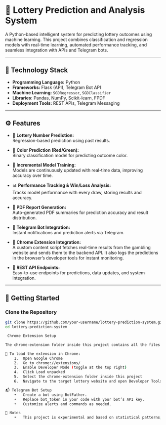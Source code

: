 # 🎯 Lottery Prediction and Analysis System

A Python-based intelligent system for predicting lottery outcomes using machine learning. This project combines classification and regression models with real-time learning, automated performance tracking, and seamless integration with APIs and Telegram bots.

---

## 🧠 Technology Stack

- **Programming Language:** Python  
- **Frameworks:** Flask (API), Telegram Bot API  
- **Machine Learning:** `SGDRegressor`, `SGDClassifier`  
- **Libraries:** Pandas, NumPy, Scikit-learn, FPDF  
- **Deployment Tools:** REST APIs, Telegram Messaging

---

## ⚙️ Features

- 🔢 **Lottery Number Prediction:**  
  Regression-based prediction using past results.

- 🎨 **Color Prediction (Red/Green):**  
  Binary classification model for predicting outcome color.

- 🔁 **Incremental Model Training:**  
  Models are continuously updated with real-time data, improving accuracy over time.

- 📊 **Performance Tracking & Win/Loss Analysis:**  
  Tracks model performance with every draw, storing results and accuracy.

- 📄 **PDF Report Generation:**  
  Auto-generated PDF summaries for prediction accuracy and result distribution.

- 📲 **Telegram Bot Integration:**  
  Instant notifications and prediction alerts via Telegram.

- 🧩 **Chrome Extension Integration:**  
  A custom content script fetches real-time results from the gambling website and sends them to the backend API. It also logs the predictions in the browser’s developer tools for instant monitoring.

- 🔌 **REST API Endpoints:**  
  Easy-to-use endpoints for predictions, data updates, and system integration.

---

## 🚀 Getting Started

###  Clone the Repository

```bash
git clone https://github.com/your-username/lottery-prediction-system.git
cd lottery-prediction-system

 Chrome Extension Setup

The chrome-extension folder inside this project contains all the files needed for the extension.

🧩 To load the extension in Chrome:
	1.	Open Google Chrome
	2.	Go to chrome://extensions/
	3.	Enable Developer Mode (toggle at the top right)
	4.	Click Load unpacked
	5.	Select the chrome-extension folder inside this project
	6.	Navigate to the target lottery website and open Developer Tools (F12) → Console to see real-time logs and data submission events

📬 Telegram Bot Setup
	•	Create a bot using BotFather.
	•	Replace bot_token in your code with your bot’s API key.
	•	Customize alerts and commands as needed.

📌 Notes
	•	This project is experimental and based on statistical patterns; it does not guarantee actual lottery success.
